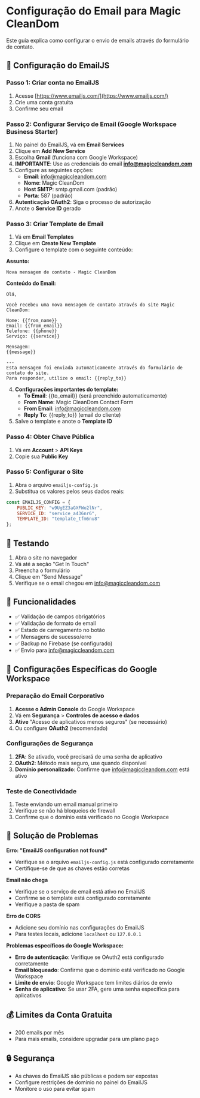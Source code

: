 # Configuração do Email para Magic CleanDom

Este guia explica como configurar o envio de emails através do formulário de contato.

## 📧 Configuração do EmailJS

### Passo 1: Criar conta no EmailJS
1. Acesse [https://www.emailjs.com/](https://www.emailjs.com/)
2. Crie uma conta gratuita
3. Confirme seu email

### Passo 2: Configurar Serviço de Email (Google Workspace Business Starter)
1. No painel do EmailJS, vá em **Email Services**
2. Clique em **Add New Service**
3. Escolha **Gmail** (funciona com Google Workspace)
4. **IMPORTANTE**: Use as credenciais do email **info@magiccleandom.com**
5. Configure as seguintes opções:
   - **Email**: info@magiccleandom.com
   - **Nome**: Magic CleanDom
   - **Host SMTP**: smtp.gmail.com (padrão)
   - **Porta**: 587 (padrão)
6. **Autenticação OAuth2**: Siga o processo de autorização
7. Anote o **Service ID** gerado

### Passo 3: Criar Template de Email
1. Vá em **Email Templates**
2. Clique em **Create New Template**
3. Configure o template com o seguinte conteúdo:

**Assunto:**
```
Nova mensagem de contato - Magic CleanDom
```

**Conteúdo do Email:**
```
Olá,

Você recebeu uma nova mensagem de contato através do site Magic CleanDom:

Nome: {{from_name}}
Email: {{from_email}}
Telefone: {{phone}}
Serviço: {{service}}

Mensagem:
{{message}}

---
Esta mensagem foi enviada automaticamente através do formulário de contato do site.
Para responder, utilize o email: {{reply_to}}
```

4. **Configurações importantes do template:**
   - **To Email**: {{to_email}} (será preenchido automaticamente)
   - **From Name**: Magic CleanDom Contact Form
   - **From Email**: info@magiccleandom.com
   - **Reply To**: {{reply_to}} (email do cliente)
5. Salve o template e anote o **Template ID**

### Passo 4: Obter Chave Pública
1. Vá em **Account** > **API Keys**
2. Copie sua **Public Key**

### Passo 5: Configurar o Site
1. Abra o arquivo `emailjs-config.js`
2. Substitua os valores pelos seus dados reais:

```javascript
const EMAILJS_CONFIG = {
    PUBLIC_KEY: "w9UgEZ3aGXFWo2lNr",
    SERVICE_ID: "service_a436nr6", 
    TEMPLATE_ID: "template_tfm6nu8"
};
```

## 🧪 Testando

1. Abra o site no navegador
2. Vá até a seção "Get In Touch"
3. Preencha o formulário
4. Clique em "Send Message"
5. Verifique se o email chegou em info@magiccleandom.com

## 📝 Funcionalidades

- ✅ Validação de campos obrigatórios
- ✅ Validação de formato de email
- ✅ Estado de carregamento no botão
- ✅ Mensagens de sucesso/erro
- ✅ Backup no Firebase (se configurado)
- ✅ Envio para info@magiccleandom.com

## 🏢 Configurações Específicas do Google Workspace

### Preparação do Email Corporativo
1. **Acesse o Admin Console** do Google Workspace
2. Vá em **Segurança** > **Controles de acesso e dados**
3. **Ative** "Acesso de aplicativos menos seguros" (se necessário)
4. Ou configure **OAuth2** (recomendado)

### Configurações de Segurança
1. **2FA**: Se ativado, você precisará de uma senha de aplicativo
2. **OAuth2**: Método mais seguro, use quando disponível
3. **Domínio personalizado**: Confirme que info@magiccleandom.com está ativo

### Teste de Conectividade
1. Teste enviando um email manual primeiro
2. Verifique se não há bloqueios de firewall
3. Confirme que o domínio está verificado no Google Workspace

## 🔧 Solução de Problemas

**Erro: "EmailJS configuration not found"**
- Verifique se o arquivo `emailjs-config.js` está configurado corretamente
- Certifique-se de que as chaves estão corretas

**Email não chega**
- Verifique se o serviço de email está ativo no EmailJS
- Confirme se o template está configurado corretamente
- Verifique a pasta de spam

**Erro de CORS**
- Adicione seu domínio nas configurações do EmailJS
- Para testes locais, adicione `localhost` ou `127.0.0.1`

**Problemas específicos do Google Workspace:**
- **Erro de autenticação**: Verifique se OAuth2 está configurado corretamente
- **Email bloqueado**: Confirme que o domínio está verificado no Google Workspace
- **Limite de envio**: Google Workspace tem limites diários de envio
- **Senha de aplicativo**: Se usar 2FA, gere uma senha específica para aplicativos

## 💰 Limites da Conta Gratuita

- 200 emails por mês
- Para mais emails, considere upgradar para um plano pago

## 🔒 Segurança

- As chaves do EmailJS são públicas e podem ser expostas
- Configure restrições de domínio no painel do EmailJS
- Monitore o uso para evitar spam
